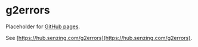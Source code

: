 # g2errors

Placeholder for [GitHub pages](https://pages.github.com/).

See [https://hub.senzing.com/g2errors](https://hub.senzing.com/g2errors).
